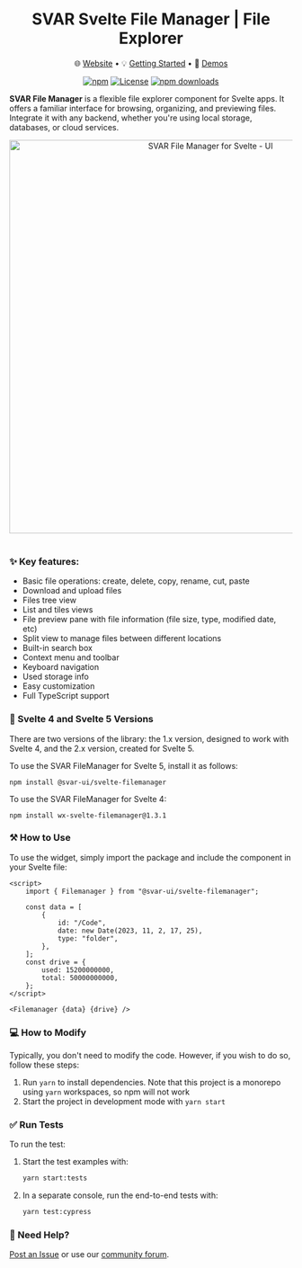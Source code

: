 <div align="center">
	
# SVAR Svelte File Manager | File Explorer

</div>

<div align="center">

:globe_with_meridians: [Website](https://svar.dev/svelte/filemanager/) • :bulb: [Getting Started](https://docs.svar.dev/svelte/filemanager/getting_started/) • :eyes: [Demos](https://docs.svar.dev/svelte/filemanager/samples/#/base/willow)

</div>

<div align="center">

[![npm](https://img.shields.io/npm/v/@svar-ui/svelte-filemanager.svg)](https://www.npmjs.com/package/@svar-ui/svelte-filemanager)
[![License](https://img.shields.io/github/license/svar-widgets/filemanager)](https://github.com/svar-widgets/filemanager/blob/main/license.txt)
[![npm downloads](https://img.shields.io/npm/dm/@svar-ui/svelte-filemanager.svg)](https://www.npmjs.com/package/@svar-ui/svelte-filemanager)

</div>

**SVAR File Manager** is a flexible file explorer component for Svelte apps. It offers a familiar interface for browsing, organizing, and previewing files. Integrate it with any backend, whether you're using local storage, databases, or cloud services.

<div align="center">
  <img src="https://cdn.svar.dev/public/file-manager-1400.png" alt="SVAR File Manager for Svelte - UI" width="700">
</div>
</br>

### :sparkles: Key features:

-   Basic file operations: create, delete, copy, rename, cut, paste
-   Download and upload files
-   Files tree view
-   List and tiles views
-   File preview pane with file information (file size, type, modified date, etc)
-   Split view to manage files between different locations
-   Built-in search box
-   Context menu and toolbar
-   Keyboard navigation
-   Used storage info
-   Easy customization
-   Full TypeScript support

### :wrench: Svelte 4 and Svelte 5 Versions

There are two versions of the library: the 1.x version, designed to work with Svelte 4, and the 2.x version, created for Svelte 5.

To use the SVAR FileManager for Svelte 5, install it as follows:

```
npm install @svar-ui/svelte-filemanager
```

To use the SVAR FileManager for Svelte 4:

```
npm install wx-svelte-filemanager@1.3.1
```

### :hammer_and_pick: How to Use

To use the widget, simply import the package and include the component in your Svelte file:

```svelte
<script>
	import { Filemanager } from "@svar-ui/svelte-filemanager";

	const data = [
		{
			id: "/Code",
			date: new Date(2023, 11, 2, 17, 25),
			type: "folder",
		},
	];
	const drive = {
		used: 15200000000,
		total: 50000000000,
	};
</script>

<Filemanager {data} {drive} />
```

### :computer: How to Modify

Typically, you don't need to modify the code. However, if you wish to do so, follow these steps:

1. Run `yarn` to install dependencies. Note that this project is a monorepo using `yarn` workspaces, so npm will not work
2. Start the project in development mode with `yarn start`

### :white_check_mark: Run Tests

To run the test:

1. Start the test examples with:
    ```sh
    yarn start:tests
    ```
2. In a separate console, run the end-to-end tests with:
    ```sh
    yarn test:cypress
    ```

### :speech_balloon: Need Help?

[Post an Issue](https://github.com/svar-widgets/filemanager/issues/) or use our [community forum](https://forum.svar.dev).
